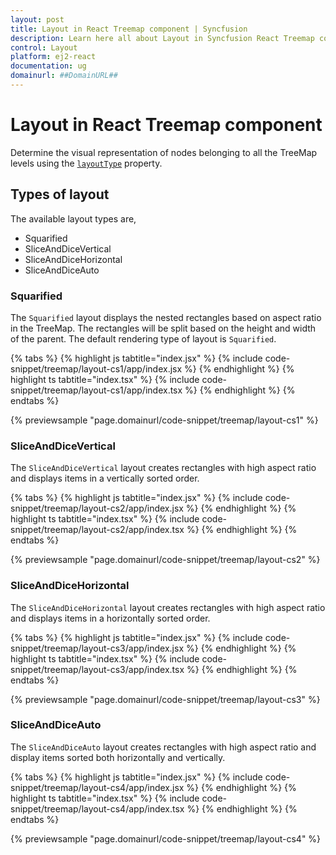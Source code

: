 ```yaml
---
layout: post
title: Layout in React Treemap component | Syncfusion
description: Learn here all about Layout in Syncfusion React Treemap component of Syncfusion Essential JS 2 and more.
control: Layout 
platform: ej2-react
documentation: ug
domainurl: ##DomainURL##
---
```


# Layout in React Treemap component

Determine the visual representation of nodes belonging to all the TreeMap levels using the [`layoutType`](https://ej2.syncfusion.com/react/documentation/api/treemap/#layouttype) property.

## Types of layout

The available layout types are,

* Squarified
* SliceAndDiceVertical
* SliceAndDiceHorizontal
* SliceAndDiceAuto

### Squarified

The `Squarified` layout displays the nested rectangles based on aspect ratio in the TreeMap. The rectangles will be split based on the height and width of the parent. The default rendering type of layout is `Squarified`.

{% tabs %}
{% highlight js tabtitle="index.jsx" %}
{% include code-snippet/treemap/layout-cs1/app/index.jsx %}
{% endhighlight %}
{% highlight ts tabtitle="index.tsx" %}
{% include code-snippet/treemap/layout-cs1/app/index.tsx %}
{% endhighlight %}
{% endtabs %}

 {% previewsample "page.domainurl/code-snippet/treemap/layout-cs1" %}

### SliceAndDiceVertical

The `SliceAndDiceVertical` layout creates rectangles with high aspect ratio and displays items in a vertically sorted order.

{% tabs %}
{% highlight js tabtitle="index.jsx" %}
{% include code-snippet/treemap/layout-cs2/app/index.jsx %}
{% endhighlight %}
{% highlight ts tabtitle="index.tsx" %}
{% include code-snippet/treemap/layout-cs2/app/index.tsx %}
{% endhighlight %}
{% endtabs %}

 {% previewsample "page.domainurl/code-snippet/treemap/layout-cs2" %}

### SliceAndDiceHorizontal

The `SliceAndDiceHorizontal` layout creates rectangles with high aspect ratio and displays items in a horizontally sorted order.

{% tabs %}
{% highlight js tabtitle="index.jsx" %}
{% include code-snippet/treemap/layout-cs3/app/index.jsx %}
{% endhighlight %}
{% highlight ts tabtitle="index.tsx" %}
{% include code-snippet/treemap/layout-cs3/app/index.tsx %}
{% endhighlight %}
{% endtabs %}

 {% previewsample "page.domainurl/code-snippet/treemap/layout-cs3" %}

### SliceAndDiceAuto

The `SliceAndDiceAuto` layout creates rectangles with high aspect ratio and display items sorted both horizontally and vertically.

{% tabs %}
{% highlight js tabtitle="index.jsx" %}
{% include code-snippet/treemap/layout-cs4/app/index.jsx %}
{% endhighlight %}
{% highlight ts tabtitle="index.tsx" %}
{% include code-snippet/treemap/layout-cs4/app/index.tsx %}
{% endhighlight %}
{% endtabs %}

 {% previewsample "page.domainurl/code-snippet/treemap/layout-cs4" %}